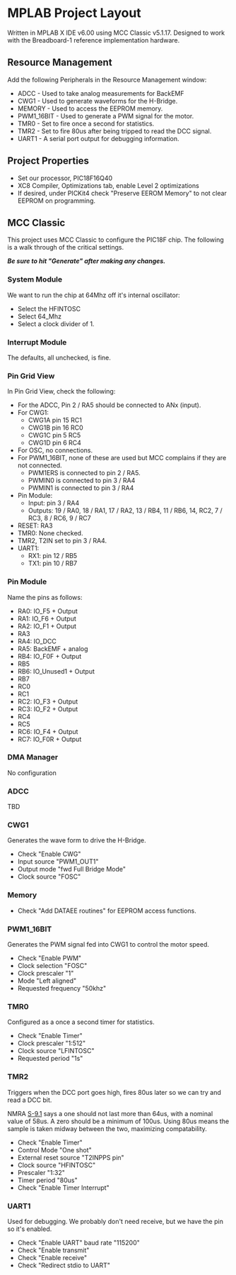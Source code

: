 # MPLAB Project Layout

Written in MPLAB X IDE v6.00 using MCC Classic v5.1.17.  Designed to work
with the Breadboard-1 reference implementation hardware.

## Resource Management

Add the following Peripherals in the Resource Management window:

- ADCC - Used to take analog measurements for BackEMF
- CWG1 - Used to generate waveforms for the H-Bridge.
- MEMORY - Used to access the EEPROM memory.
- PWM1_16BIT - Used to generate a PWM signal for the motor.
- TMR0 - Set to fire once a second for statistics.
- TMR2 - Set to fire 80us after being tripped to read the DCC signal.
- UART1 - A serial port output for debugging information.

## Project Properties

- Set our processor, PIC18F16Q40
- XC8 Compiler, Optimizations tab, enable Level 2 optimizations
- If desired, under PICKit4 check "Preserve EEROM Memory" to not clear 
  EEPROM on programming.

## MCC Classic

This project uses MCC Classic to configure the PIC18F chip.  The following is
a walk through of the critical settings.  

***Be sure to hit "Generate" after making any changes.***

### System Module

We want to run the chip at 64Mhz off it's internal oscillator:

- Select the HFINTOSC
- Select 64_Mhz
- Select a clock divider of 1.

### Interrupt Module

The defaults, all unchecked, is fine.

### Pin Grid View

In Pin Grid View, check the following:

- For the ADCC, Pin 2 / RA5 should be connected to ANx (input).
- For CWG1:
  - CWG1A pin 15 RC1
  - CWG1B pin 16 RC0
  - CWG1C pin 5  RC5
  - CWG1D pin 6  RC4
- For OSC, no connections.
- For PWM1_16BIT, none of these are used but MCC complains if they are not connected.
  - PWM1ERS is connected to pin 2 / RA5.
  - PWMIN0 is connected to pin 3 / RA4
  - PWMIN1 is connected to pin 3 / RA4
- Pin Module:
  - Input: pin 3 / RA4
  - Outputs: 19 / RA0, 18 / RA1, 17 / RA2, 13 / RB4, 11 / RB6, 14, RC2, 7 / RC3, 8 / RC6, 9 / RC7
- RESET: RA3
- TMR0: None checked.
- TMR2, T2IN set to pin 3 / RA4.
- UART1:
  - RX1: pin 12 / RB5
  - TX1: pin 10 / RB7

### Pin Module

Name the pins as follows:

- RA0: IO_F5 + Output
- RA1: IO_F6 + Output
- RA2: IO_F1 + Output
- RA3
- RA4: IO_DCC
- RA5: BackEMF + analog
- RB4: IO_F0F + Output
- RB5
- RB6: IO_Unused1 + Output
- RB7
- RC0
- RC1
- RC2: IO_F3 + Output
- RC3: IO_F2 + Output
- RC4
- RC5
- RC6: IO_F4 + Output
- RC7: IO_F0R + Output

### DMA Manager

No configuration

### ADCC 

TBD

### CWG1

Generates the wave form to drive the H-Bridge.

- Check "Enable CWG"
- Input source "PWM1_OUT1"
- Output mode "fwd Full Bridge Mode"
- Clock source "FOSC"

### Memory

- Check "Add DATAEE routines" for EEPROM access functions.

### PWM1_16BIT

Generates the PWM signal fed into CWG1 to control the motor speed.

- Check "Enable PWM"
- Clock selection "FOSC"
- Clock prescaler "1"
- Mode "Left aligned"
- Requested frequency "50khz"

### TMR0

Configured as a once a second timer for statistics.

- Check "Enable Timer"
- Clock prescaler "1:512"
- Clock source "LFINTOSC"
- Requested period "1s"

### TMR2

Triggers when the DCC port goes high, fires 80us later so we can try and read
a DCC bit.

NMRA [S-9.1](https://www.nmra.org/sites/default/files/standards/sandrp/pdf/s-9.1_electrical_standards_for_digital_command_control_2021.pdf)
says a one should not last more than 64us, with a nominal value of 58us.
A zero should be a minimum of 100us.  Using 80us means the sample is taken
midway between the two, maximizing compatability.

- Check "Enable Timer"
- Control Mode "One shot"
- External reset source "T2INPPS pin"
- Clock source "HFINTOSC"
- Prescaler "1:32"
- Timer period "80us"
- Check "Enable Timer Interrupt"

### UART1 

Used for debugging.  We probably don't need receive, but we have the pin
so it's enabled.

- Check "Enable UART" baud rate "115200"
- Check "Enable transmit"
- Check "Enable receive"
- Check "Redirect stdio to UART"




